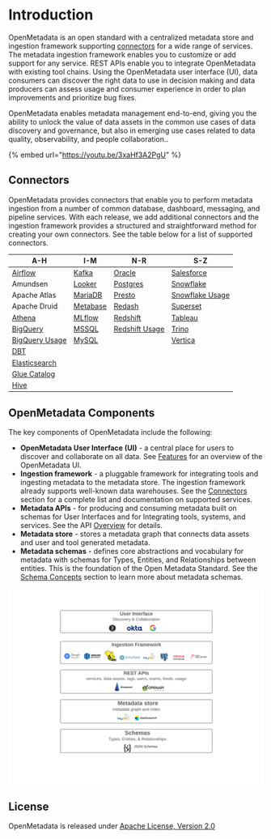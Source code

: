 # Introduction

OpenMetadata is an open standard with a centralized metadata store and ingestion framework supporting [connectors](connectors/) for a wide range of services. The metadata ingestion framework enables you to customize or add support for any service. REST APIs enable you to integrate OpenMetadata with existing tool chains. Using the OpenMetadata user interface (UI), data consumers can discover the right data to use in decision making and data producers can assess usage and consumer experience in order to plan improvements and prioritize bug fixes.

OpenMetadata enables metadata management end-to-end, giving you the ability to unlock the value of data assets in the common use cases of data discovery and governance, but also in emerging use cases related to data quality, observability, and people collaboration..

{% embed url="https://youtu.be/3xaHf3A2PgU" %}

## Connectors

OpenMetadata provides connectors that enable you to perform metadata ingestion from a number of common database, dashboard, messaging, and pipeline services. With each release, we add additional connectors and the ingestion framework provides a structured and straightforward method for creating your own connectors. See the table below for a list of supported connectors.

| A-H                                                                                            | I-M                                | N-R                                            | S-Z                                              |
| ---------------------------------------------------------------------------------------------- | ---------------------------------- | ---------------------------------------------- | ------------------------------------------------ |
| [Airflow](connectors/airflow/airflow.md)                                                       | [Kafka](connectors/kafka.md)       | [Oracle](connectors/oracle.md)                 | [Salesforce](connectors/salesforce.md)           |
| Amundsen                                                                                       | [Looker](connectors/looker.md)     | [Postgres](connectors/postgres.md)             | [Snowflake](connectors/snowflake.md)             |
| Apache Atlas                                                                                   | [MariaDB](connectors/mariadb.md)   | [Presto](connectors/presto.md)                 | [Snowflake Usage](connectors/snowflake-usage.md) |
| Apache Druid                                                                                   | [Metabase](connectors/metabase.md) | [Redash](connectors/redash.md)                 | [Superset](connectors/superset.md)               |
| [Athena](connectors/athena.md)                                                                 | [MLflow](connectors/mlflow.md)     | [Redshift](connectors/redshift.md)             | [Tableau](connectors/tableau.md)                 |
| [BigQuery](connectors/bigquery.md)                                                             | [MSSQL](connectors/mssql.md)       | [Redshift Usage](connectors/redshift-usage.md) | [Trino](connectors/trino.md)                     |
| [BigQuery Usage](connectors/bigquery-usage.md)                                                 | [MySQL](connectors/mysql/mysql.md) |                                                | [Vertica](connectors/vertica.md)                 |
| [DBT](https://github.com/open-metadata/OpenMetadata/blob/main/docs/broken-reference/README.md) |                                    |                                                |                                                  |
| [Elasticsearch](connectors/elastic-search.md)                                                  |                                    |                                                |                                                  |
| [Glue Catalog](connectors/glue-catalog.md)                                                     |                                    |                                                |                                                  |
| [Hive](connectors/hive.md)                                                                     |                                    |                                                |                                                  |

## OpenMetadata Components

The key components of OpenMetadata include the following:

* **OpenMetadata User Interface (UI)** - a central place for users to discover and collaborate on all data. See [Features](features.md) for an overview of the OpenMetadata UI.
* **Ingestion framework** - a pluggable framework for integrating tools and ingesting metadata to the metadata store. The ingestion framework already supports well-known data warehouses. See the [Connectors](./#connectors) section for a complete list and documentation on supported services.
* **Metadata APIs** - for producing and consuming metadata built on schemas for User Interfaces and for Integrating tools, systems, and services. See the API [Overview](metadata-standard/apis/overview.md) for details.
* **Metadata store** - stores a metadata graph that connects data assets and user and tool generated metadata.
* **Metadata schemas** - defines core abstractions and vocabulary for metadata with schemas for Types, Entities, and Relationships between entities. This is the foundation of the Open Metadata Standard. See the [Schema Concepts](metadata-standard/schemas/overview.md) section to learn more about metadata schemas.

![](<.gitbook/assets/openmetadata-overview (1).png>)

## License

OpenMetadata is released under [Apache License, Version 2.0](http://www.apache.org/licenses/LICENSE-2.0)
